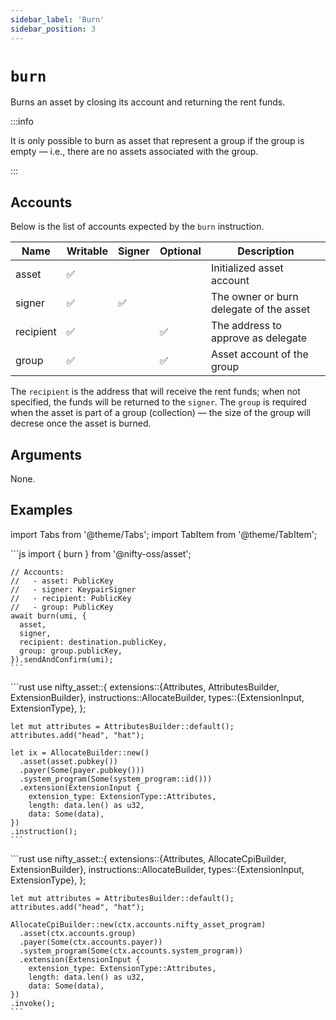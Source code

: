 ```yaml
---
sidebar_label: 'Burn'
sidebar_position: 3
---
```


# `burn`

Burns an asset by closing its account and returning the rent funds.

:::info

It is only possible to burn as asset that represent a group if the group is empty &mdash; i.e., there are no assets associated with the group.

:::

## Accounts

Below is the list of accounts expected by the `burn` instruction.

| Name             | Writable | Signer | Optional | Description |
|------------------|----------|--------|----------|-------------|
| asset            | ✅       |        |          | Initialized asset account |
| signer           | ✅       | ✅     |          | The owner or burn delegate of the asset |
| recipient        | ✅       |        | ✅        | The address to approve as delegate |
| group            | ✅       |        | ✅        | Asset account of the group |

The `recipient` is the address that will receive the rent funds; when not specified, the funds will be returned to the `signer`. The `group` is required when the asset is part of a group (collection) &mdash; the size of the group will decrese once the asset is burned.

## Arguments

None.

## Examples

import Tabs from '@theme/Tabs';
import TabItem from '@theme/TabItem';

<Tabs>
  <TabItem value="javascript" label="JavaScript" default>
    ```js
    import { burn } from '@nifty-oss/asset';

    // Accounts:
    //   - asset: PublicKey
    //   - signer: KeypairSigner
    //   - recipient: PublicKey
    //   - group: PublicKey
    await burn(umi, {
      asset,
      signer,
      recipient: destination.publicKey,
      group: group.publicKey,
    }).sendAndConfirm(umi);
    ```
  </TabItem>
  <TabItem value="orange" label="Rust">
    ```rust
    use nifty_asset::{
      extensions::{Attributes, AttributesBuilder, ExtensionBuilder},
      instructions::AllocateBuilder,
      types::{ExtensionInput, ExtensionType},
    };

    let mut attributes = AttributesBuilder::default();
    attributes.add("head", "hat");

    let ix = AllocateBuilder::new()
      .asset(asset.pubkey())
      .payer(Some(payer.pubkey()))
      .system_program(Some(system_program::id()))
      .extension(ExtensionInput {
        extension_type: ExtensionType::Attributes,
        length: data.len() as u32,
        data: Some(data),
    })
    .instruction();
    ```
  </TabItem>
  <TabItem value="banana" label="Rust (on-chain)">
    ```rust
    use nifty_asset::{
      extensions::{Attributes, AllocateCpiBuilder, ExtensionBuilder},
      instructions::AllocateBuilder,
      types::{ExtensionInput, ExtensionType},
    };

    let mut attributes = AttributesBuilder::default();
    attributes.add("head", "hat");

    AllocateCpiBuilder::new(ctx.accounts.nifty_asset_program)
      .asset(ctx.accounts.group)
      .payer(Some(ctx.accounts.payer))
      .system_program(Some(ctx.accounts.system_program))
      .extension(ExtensionInput {
        extension_type: ExtensionType::Attributes,
        length: data.len() as u32,
        data: Some(data),
    })
    .invoke();
    ```
  </TabItem>
</Tabs>
